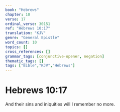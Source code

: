 ```yaml
---
book: "Hebrews"
chapter: 10
verse: 17
ordinal_verse: 30151
ref: "Hebrews 10:17"
translation: "KJV"
genre: "General Epistle"
word_count: 10
topics: []
cross_references: []
grammar_tags: [conjunctive-opener, negation]
thematic_tags: []
tags: ["Bible","KJV","Hebrews"]
---
```


# Hebrews 10:17

And their sins and iniquities will I remember no more.
